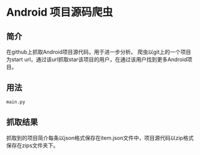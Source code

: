 # Android 项目源码爬虫
## 简介
在github上抓取Android项目源代码，用于进一步分析。
爬虫以git上的一个项目为start url，通过该url抓取star该项目的用户，在通过该用户找到更多Android项目。

## 用法
```bash
main.py
```

## 抓取结果
抓取到的项目简介每条以json格式保存在item.json文件中，项目源代码以zip格式保存在zips文件夹下。
